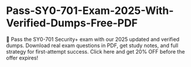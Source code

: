 # Pass-SY0-701-Exam-2025-With-Verified-Dumps-Free-PDF
📘 Pass the SY0-701 Security+ exam with our 2025 updated and verified dumps. Download real exam questions in PDF, get study notes, and full strategy for first-attempt success. Click here and get 20% OFF before the offer expires!
